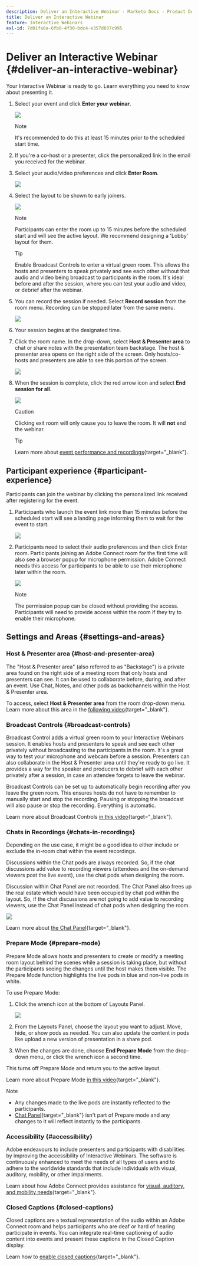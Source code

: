 ```yaml
---
description: Deliver an Interactive Webinar - Marketo Docs - Product Documentation
title: Deliver an Interactive Webinar
feature: Interactive Webinars
exl-id: 7d01fa6a-6fb0-4f30-bdc4-e357d037c995
---
```

# Deliver an Interactive Webinar {#deliver-an-interactive-webinar}

Your Interactive Webinar is ready to go. Learn everything you need to know about presenting it.

1. Select your event and click **Enter your webinar**.

   ![](assets/deliver-an-interactive-webinar-1.png)

   >[!NOTE]
   >
   >It's recommended to do this at least 15 minutes prior to the scheduled start time.

1. If you're a co-host or a presenter, click the personalized link in the email you received for the webinar.

1. Select your audio/video preferences and click **Enter Room**.

   ![](assets/deliver-an-interactive-webinar-2.png)

1. Select the layout to be shown to early joiners.

   ![](assets/deliver-an-interactive-webinar-3.png)

   >[!NOTE]
   >
   >Participants can enter the room up to 15 minutes before the scheduled start and will see the active layout. We recommend designing a 'Lobby' layout for them.

   >[!TIP]
   >
   >Enable Broadcast Controls to enter a virtual green room. This allows the hosts and presenters to speak privately and see each other without that audio and video being broadcast to participants in the room. It's ideal before and after the session, where you can test your audio and video, or debrief after the webinar.

1. You can record the session if needed. Select **Record session** from the room menu. Recording can be stopped later from the same menu.

   ![](assets/deliver-an-interactive-webinar-4.png)

1. Your session begins at the designated time.

1. Click the room name. In the drop-down, select **Host & Presenter area** to chat or share notes with the presentation team backstage. The host & presenter area opens on the right side of the screen. Only hosts/co-hosts and presenters are able to see this portion of the screen.

   ![](assets/deliver-an-interactive-webinar-5.png)

1. When the session is complete, click the red arrow icon and select **End session for all**.

   ![](assets/deliver-an-interactive-webinar-6.png)

   >[!CAUTION]
   >
   >Clicking exit room will only cause you to leave the room. It will **not** end the webinar.

   >[!TIP]
   >
   >Learn more about [event performance and recordings](/help/marketo/product-docs/demand-generation/events/interactive-webinars/event-workflows.md){target="_blank"}.

## Participant experience {#participant-experience}

Participants can join the webinar by clicking the personalized link received after registering for the event.

1. Participants who launch the event link more than 15 minutes before the scheduled start will see a landing page informing them to wait for the event to start.

   ![](assets/deliver-an-interactive-webinar-7.png)

1. Participants need to select their audio preferences and then click Enter room. Participants joining an Adobe Connect room for the first time will also see a browser popup for microphone permission. Adobe Connect needs this access for participants to be able to use their microphone later within the room.

   ![](assets/deliver-an-interactive-webinar-8.png)

   >[!NOTE]
   >
   >The permission popup can be closed without providing the access. Participants will need to provide access within the room if they try to enable their microphone.

## Settings and Areas {#settings-and-areas}

### Host & Presenter area {#host-and-presenter-area}

The "Host & Presenter area" (also referred to as "Backstage") is a private area found on the right side of a meeting room that only hosts and presenters can see. It can be used to collaborate before, during, and after an event. Use Chat, Notes, and other pods as backchannels within the Host & Presenter area.

To access, select **Host & Presenter area** from the room drop-down menu. Learn more about this area in the [following video](https://www.youtube.com/watch?v=11GkcvIUttY){target="_blank"}.

### Broadcast Controls {#broadcast-controls}

Broadcast Control adds a virtual green room to your Interactive Webinars session. It enables hosts and presenters to speak and see each other privately without broadcasting to the participants in the room. It's a great way to test your microphone and webcam before a session. Presenters can also collaborate in the Host & Presenter area until they're ready to go live. It provides a way for the speaker and producers to debrief with each other privately after a session, in case an attendee forgets to leave the webinar.

Broadcast Controls can be set up to automatically begin recording after you leave the green room. This ensures hosts do not have to remember to manually start and stop the recording. Pausing or stopping the broadcast will also pause or stop the recording. Everything is automatic.

Learn more about Broadcast Controls [in this video](https://www.youtube.com/watch?v=TcoCeEJoyjg){target="_blank"}.

### Chats in Recordings {#chats-in-recordings}

Depending on the use case, it might be a good idea to either include or exclude the in-room chat within the event recordings.

Discussions within the Chat pods are always recorded. So, if the chat discussions add value to recording viewers (attendees and the on-demand viewers post the live event), use the chat pods when designing the room.

Discussion within Chat Panel are not recorded. The Chat Panel also frees up the real estate which would have been occupied by chat pod within the layout. So, if the chat discussions are not going to add value to recording viewers, use the Chat Panel instead of chat pods when designing the room.

   ![](assets/deliver-an-interactive-webinar-9.png)

Learn more about [the Chat Panel](https://helpx.adobe.com/adobe-connect/using/notes-chat-q-a-polls.html#chat_panel){target="_blank"}.

### Prepare Mode {#prepare-mode}

Prepare Mode allows hosts and presenters to create or modify a meeting room layout behind the scenes while a session is taking place, but without the participants seeing the changes until the host makes them visible. The Prepare Mode function highlights the live pods in blue and non-live pods in white.

To use Prepare Mode:

1. Click the wrench icon at the bottom of Layouts Panel.

   ![](assets/deliver-an-interactive-webinar-10.png)

1. From the Layouts Panel, choose the layout you want to adjust. Move, hide, or show pods as needed. You can also update the content in pods like upload a new version of presentation in a share pod.

1. When the changes are done, choose **End Prepare Mode** from the drop-down menu, or click the wrench icon a second time.

This turns off Prepare Mode and return you to the active layout.

Learn more about Prepare Mode [in this video](https://www.youtube.com/watch?v=kUya84sx-E4){target="_blank"}.

>[!NOTE]
>
>* Any changes made to the live pods are instantly reflected to the participants.
>* [Chat Panel](https://helpx.adobe.com/adobe-connect/using/notes-chat-q-a-polls.html#chat_panel){target="_blank"} isn't part of Prepare mode and any changes to it will reflect instantly to the participants.

### Accessibility {#accessibility}

Adobe endeavours to include presenters and participants with disabilities by improving the accessibility of Interactive Webinars. The software is continuously enhanced to meet the needs of all types of users and to adhere to the worldwide standards that include individuals with visual, auditory, mobility, or other impairments.

Learn about how Adobe Connect provides assistance for [visual, auditory, and mobility needs](https://helpx.adobe.com/adobe-connect/using/accessibility-features.html){target="_blank"}.

### Closed Captions {#closed-captions}

Closed captions are a textual representation of the audio within an Adobe Connect room and helps participants who are deaf or hard of hearing participate in events. You can integrate real-time captioning of audio content into events and present these captions in the Closed Caption display.

Learn how to [enable closed captions](https://helpx.adobe.com/adobe-connect/using/closed-captioning-html-client.html){target="_blank"}.
